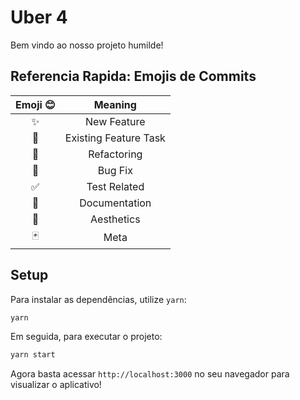 # Uber 4

Bem vindo ao nosso projeto humilde!

## Referencia Rapida: Emojis de Commits

| Emoji 😊 |        Meaning        |
| :------: | :-------------------: |
|    ✨    |      New Feature      |
|    🔨    | Existing Feature Task |
|    🧹    |      Refactoring      |
|    🐛    |        Bug Fix        |
|    ✅    |     Test Related      |
|    📃    |     Documentation     |
|    🎨    |      Aesthetics       |
|    🃏    |         Meta          |

## Setup

Para instalar as dependências, utilize `yarn`:

```bash
yarn
```

Em seguida, para executar o projeto:

```bash
yarn start
```

Agora basta acessar `http://localhost:3000` no seu navegador para visualizar o aplicativo!
